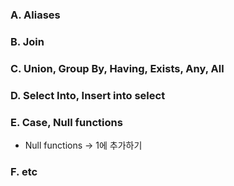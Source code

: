 ### A. Aliases
### B. Join
### C. Union, Group By, Having, Exists, Any, All
### D. Select Into, Insert into select
### E. Case, Null functions
* Null functions -> 1에 추가하기
### F. etc
